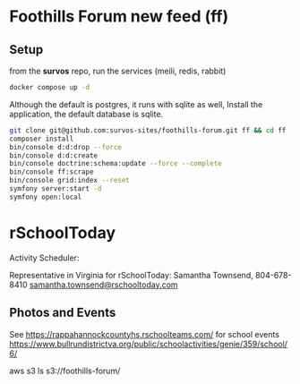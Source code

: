 # Foothills Forum new feed (ff)

## Setup

from the __survos__ repo, run the services (meili, redis, rabbit)
```bash
docker compose up -d
```

Although the default is postgres, it runs with sqlite as well, 
Install the application, the default database is sqlite.

```bash
git clone git@github.com:survos-sites/foothills-forum.git ff && cd ff
composer install
bin/console d:d:drop --force
bin/console d:d:create
bin/console doctrine:schema:update --force --complete
bin/console ff:scrape
bin/console grid:index --reset
symfony server:start -d
symfony open:local 
```

# rSchoolToday

Activity Scheduler: 

Representative in Virginia for rSchoolToday:  Samantha Townsend, 804-678-8410 samantha.townsend@rschooltoday.com

## Photos and Events

See https://rappahannockcountyhs.rschoolteams.com/ for school events
https://www.bullrundistrictva.org/public/schoolactivities/genie/359/school/6/

aws s3 ls s3://foothills-forum/

